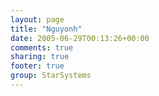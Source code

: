 ```yaml
---
layout: page
title: "Nguyonh"
date: 2005-06-29T00:13:26+00:00
comments: true
sharing: true
footer: true
group: StarSystems
---
```


